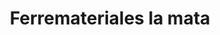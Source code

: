 ---
title: "Ferremateriales la mata"
url: /puerto-la-cruz/ferremateriales-la-mata/
shop: hardware
---